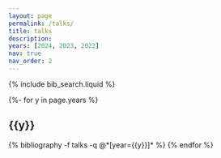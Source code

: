 ```yaml
---
layout: page
permalink: /talks/
title: talks
description:
years: [2024, 2023, 2022]
nav: true
nav_order: 2
---
```


<!-- _pages/talks.md -->

<!-- Bibsearch Feature -->

{% include bib_search.liquid %}

<div class="publications">

{%- for y in page.years %}

  <h2 class="year">{{y}}</h2>
  {% bibliography -f talks -q @*[year={{y}}]* %}
{% endfor %}

</div>
